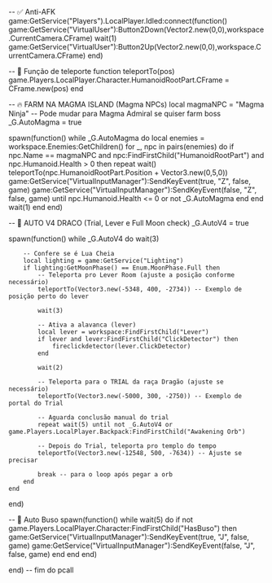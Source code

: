 
-- ✅ Anti-AFK
game:GetService("Players").LocalPlayer.Idled:connect(function()
    game:GetService("VirtualUser"):Button2Down(Vector2.new(0,0),workspace.CurrentCamera.CFrame)
    wait(1)
    game:GetService("VirtualUser"):Button2Up(Vector2.new(0,0),workspace.CurrentCamera.CFrame)
end)

-- 📌 Função de teleporte
function teleportTo(pos)
    game.Players.LocalPlayer.Character.HumanoidRootPart.CFrame = CFrame.new(pos)
end

-- 🔥 FARM NA MAGMA ISLAND (Magma NPCs)
local magmaNPC = "Magma Ninja" -- Pode mudar para Magma Admiral se quiser farm boss
_G.AutoMagma = true

spawn(function()
    while _G.AutoMagma do
        local enemies = workspace.Enemies:GetChildren()
        for _, npc in pairs(enemies) do
            if npc.Name == magmaNPC and npc:FindFirstChild("HumanoidRootPart") and npc.Humanoid.Health > 0 then
                repeat
                    wait()
                    teleportTo(npc.HumanoidRootPart.Position + Vector3.new(0,5,0))
                    game:GetService("VirtualInputManager"):SendKeyEvent(true, "Z", false, game)
                    game:GetService("VirtualInputManager"):SendKeyEvent(false, "Z", false, game)
                until npc.Humanoid.Health <= 0 or not _G.AutoMagma
            end
        end
        wait(1)
    end
end)

-- 🐉 AUTO V4 DRACO (Trial, Lever e Full Moon check)
_G.AutoV4 = true

spawn(function()
    while _G.AutoV4 do
        wait(3)

        -- Confere se é Lua Cheia
        local lighting = game:GetService("Lighting")
        if lighting:GetMoonPhase() == Enum.MoonPhase.Full then
            -- Teleporta pro Lever Room (ajuste a posição conforme necessário)
            teleportTo(Vector3.new(-5348, 400, -2734)) -- Exemplo de posição perto do lever

            wait(3)

            -- Ativa a alavanca (lever)
            local lever = workspace:FindFirstChild("Lever")
            if lever and lever:FindFirstChild("ClickDetector") then
                fireclickdetector(lever.ClickDetector)
            end

            wait(2)

            -- Teleporta para o TRIAL da raça Dragão (ajuste se necessário)
            teleportTo(Vector3.new(-5000, 300, -2750)) -- Exemplo de portal do Trial

            -- Aguarda conclusão manual do trial
            repeat wait(5) until not _G.AutoV4 or game.Players.LocalPlayer.Backpack:FindFirstChild("Awakening Orb")

            -- Depois do Trial, teleporta pro templo do tempo
            teleportTo(Vector3.new(-12548, 500, -7634)) -- Ajuste se precisar

            break -- para o loop após pegar a orb
        end
    end
end)

-- 🥋 Auto Buso
spawn(function()
    while wait(5) do
        if not game.Players.LocalPlayer.Character:FindFirstChild("HasBuso") then
            game:GetService("VirtualInputManager"):SendKeyEvent(true, "J", false, game)
            game:GetService("VirtualInputManager"):SendKeyEvent(false, "J", false, game)
        end
    end
end)

end) -- fim do pcall
